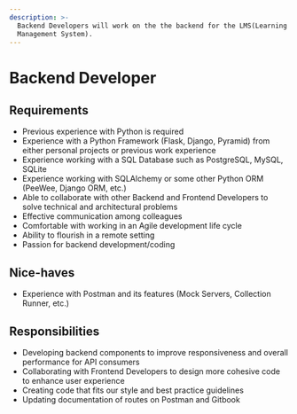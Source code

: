 ```yaml
---
description: >-
  Backend Developers will work on the the backend for the LMS(Learning
  Management System).
---
```


# Backend Developer

## Requirements

* Previous experience with Python is required
* Experience with a Python Framework \(Flask, Django, Pyramid\) from either personal projects or previous work experience
* Experience working with a SQL Database such as PostgreSQL, MySQL, SQLite
* Experience working with SQLAlchemy or some other Python ORM \(PeeWee, Django ORM, etc.\)
* Able to collaborate with other Backend and Frontend Developers to solve technical and architectural problems
* Effective communication among colleagues
* Comfortable with working in an Agile development life cycle
* Ability to flourish in a remote setting
* Passion for backend development/coding

## Nice-haves

* Experience with Postman and its features \(Mock Servers, Collection Runner, etc.\)

## Responsibilities

* Developing backend components to improve responsiveness and overall performance for API consumers
* Collaborating with Frontend Developers to design more cohesive code to enhance user experience
* Creating code that fits our style and best practice guidelines 
* Updating documentation of routes on Postman and Gitbook







